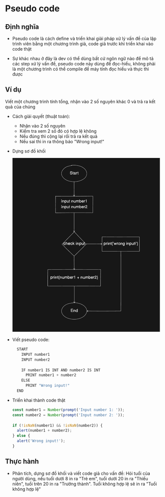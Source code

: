 # Pseudo code

## Định nghĩa

- Pseudo code là cách define và triển khai giải pháp xử lý vấn đề của lập trình viên bằng một chương trình giả, code giả trước khi triển khai vào code thật

- Sự khác nhau ở đây là dev có thể dùng bất cứ ngôn ngữ nào để mô tả các step xử lý vấn đề, pseudo code này dùng để đọc-hiểu, không phải là một chương trình có thể compile để máy tính đọc hiểu và thực thi được

## Ví dụ

Viết một chương trình tính tổng, nhận vào 2 số nguyên khác 0 và trả ra kết quả của chúng

- Cách giải quyết (thuật toán):

  - Nhận vào 2 số nguyên
  - Kiểm tra xem 2 số đó có hợp lệ không
  - Nếu đúng thì cộng lại rồi trả ra kết quả
  - Nếu sai thì in ra thông báo "Wrong input!"

- Dựng sơ đồ khối

  ![](../images/pseudo-diagram.png)

- Viết pseudo code:

  ```js
    START
      INPUT number1
      INPUT number2

      IF number1 IS INT AND number2 IS INT
        PRINT number1 + number2
      ELSE
        PRINT "Wrong input!"
    END

  ```

- Triển khai thành code thật

  ```js
  const number1 = Number(prompt('Input number 1: '));
  const number2 = Number(prompt('Input number 2: '));

  if (!isNaN(number1) && !isNaN(number2)) {
    alert(number1 + number2);
  } else {
    alert('Wrong input!');
  }
  ```

## Thực hành

- Phân tích, dựng sơ đồ khối và viết code giả cho vấn đề: Hỏi tuổi của người dùng, nếu tuổi dưới 8 in ra "Trẻ em", tuổi dưới 20 in ra "Thiếu niên", tuổi trên 20 in ra "Trưởng thành". Tuổi không hợp lệ sẽ in ra "Tuổi không hợp lệ"

